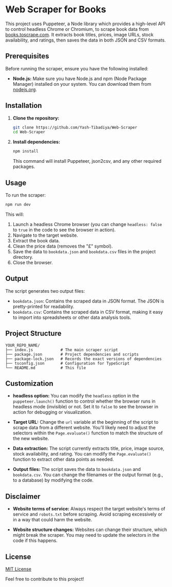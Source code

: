# Web Scraper for Books

This project uses Puppeteer, a Node library which provides a high-level API to control headless Chrome or Chromium, to scrape book data from [books.toscrape.com](https://books.toscrape.com/). It extracts book titles, prices, image URLs, stock availability, and ratings, then saves the data in both JSON and CSV formats.

## Prerequisites

Before running the scraper, ensure you have the following installed:

* **Node.js:** Make sure you have Node.js and npm (Node Package Manager) installed on your system. You can download them from [nodejs.org](https://nodejs.org/).

## Installation

1. **Clone the repository:**

   ```bash
   git clone https://github.com/Yash-Tibadiya/Web-Scraper
   cd Web-Scraper
   ```

2. **Install dependencies:**

   ```bash
   npm install
   ```
   This command will install Puppeteer, json2csv, and any other required packages.

## Usage

To run the scraper:

```bash
npm run dev
```

This will:
1. Launch a headless Chrome browser (you can change `headless: false` to `true` in the code to see the browser in action).
2. Navigate to the target website.
3. Extract the book data.
4. Clean the price data (removes the "£" symbol).
5. Save the data to `bookdata.json` and `bookdata.csv` files in the project directory.
6. Close the browser.

## Output

The script generates two output files:

- `bookdata.json`: Contains the scraped data in JSON format. The JSON is pretty-printed for readability.
- `bookdata.csv`: Contains the scraped data in CSV format, making it easy to import into spreadsheets or other data analysis tools.

## Project Structure

```
YOUR_REPO_NAME/
├── index.js            # The main scraper script
├── package.json        # Project dependencies and scripts
├── package-lock.json   # Records the exact versions of dependencies
├── tsconfig.json       # Configuration for TypeScript
└── README.md           # This file
```

## Customization

- **headless option:** You can modify the `headless` option in the `puppeteer.launch()` function to control whether the browser runs in headless mode (invisible) or not. Set it to `false` to see the browser in action for debugging or visualization.
  
- **Target URL:** Change the `url` variable at the beginning of the script to scrape data from a different website. You'll likely need to adjust the selectors within the `Page.evaluate()` function to match the structure of the new website.
  
- **Data extraction:** The script currently extracts title, price, image source, stock availability, and rating. You can modify the `Page.evaluate()` function to extract other data points as needed.
  
- **Output files:** The script saves the data to `bookdata.json` and `bookdata.csv`. You can change the filenames or the output format (e.g., to a database) by modifying the code.

## Disclaimer

- **Website terms of service:** Always respect the target website's terms of service and `robots.txt` before scraping. Avoid scraping excessively or in a way that could harm the website.
  
- **Website structure changes:** Websites can change their structure, which might break the scraper. You may need to update the selectors in the code if this happens.

## License

[MIT License](https://github.com/Yash-Tibadiya/Web-Scraper/blob/main/LICENSE)

Feel free to contribute to this project!
